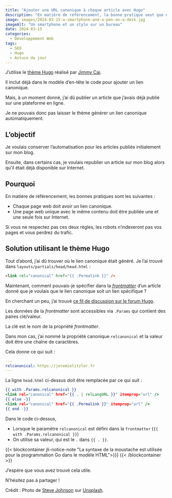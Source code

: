 ```yaml
---
title: "Ajouter une URL canonique à chaque article avec Hugo"
description: "En matière de référencement, la bonne pratique veut que nous incluions un lien canonique dans l’en-tête de chaque page. En utilisant le générateur de site statique Hugo, comment pouvons-nous réaliser cela ? Plongeons dans le vif du sujet."
image: images/2024-03-15-a-smartphone-and-a-pen-on-a-desk.jpg
imageAlt: "Un smartphone et un stylo sur un bureau"
date: 2024-03-15
categories:
  - Développement Web
tags:
  - SEO
  - Hugo
  - Astuce du jour
---
```


J’utilise le [thème Hugo](https://github.com/CaiJimmy/hugo-theme-stack) réalisé par [Jimmy Cai](https://jimmycai.com/).

Il inclut déjà dans le modèle d’en-tête le code pour ajouter un lien canonique.

Mais, à un moment donné, j’ai dû publier un article que j’avais déjà publié sur une plateforme en ligne.

Je ne pouvais donc pas laisser le thème générer un lien canonique automatiquement.

## L’objectif

Je voulais conserver l’automatisation pour les articles publiés initialement sur mon blog.

Ensuite, dans certains cas, je voulais republier un article sur mon blog alors qu’il était déjà disponible sur Internet.

## Pourquoi

En matière de référencement, les bonnes pratiques sont les suivantes :

- Chaque page web doit avoir un lien canonique.
- Une page web unique avec le même contenu doit être publiée une et une seule fois sur Internet.

Si vous ne respectez pas ces deux règles, les robots n’indexeront pas vos pages et vous perdrez du trafic.

## Solution utilisant le thème Hugo

Tout d’abord, j’ai dû trouver où le lien canonique était généré. Je l’ai trouvé dans `layouts/partials/head/head.html` :

```html
<link rel="canonical" href="{{ .Permalink }}" />
```

Maintenant, comment pouvais-je spécifier dans la [_frontmatter_](https://docusaurus.io/fr/docs/next/create-doc#:~:text=Le%20frontmatter%20est%20utilis%C3%A9e%20pour,m%C3%A9tadonn%C3%A9es%20n%C3%A9cessaires%20sans%20le%20frontmatter.) d’un article donné que je voulais que le lien canonique soit un lien spécifique ?

En cherchant un peu, j’ai trouvé [ce fil de discussion sur le forum Hugo](https://discourse.gohugo.io/t/how-to-add-cannonical-url-to-a-blog/34670/4).

Les données de la _frontmatter_ sont accessibles via `.Params` qui contient des paires clé/valeur.

La clé est le nom de la propriété _frontmatter_.

Dans mon cas, j’ai nommé la propriété canonique `relcanonical` et la valeur doit être une chaîne de caractères.

Cela donne ce qui suit :

```yaml
---
relcanonical: https://jeremielitzler.fr
---
```

La ligne `head.html` ci-dessus doit être remplacée par ce qui suit :

```htm
{{ with .Params.relcanonical }}
<link rel="canonical" href="{{ . | relLangURL }}" itemprop="url" />
{{ else -}}
<link rel="canonical" href="{{ .Permalink }}" itemprop="url" />
{{ end -}}
```

Dans le code ci-dessus,

- Lorsque le paramètre `relcanonical` est défini dans la `frontmatter` (`{{ with .Params.relcanonical }}`)
- On utilise sa valeur, qui est le `.` dans `{{ . }}`.

{{< blockcontainer jli-notice-note "La syntaxe de la moustache est utilisée pour la programmation Go dans le modèle HTML">}}}
{{< /blockcontainer >}}

J’espère que vous avez trouvé cela utile.

N’hésitez pas à partager !

Crédit : Photo de [Steve Johnson](https://unsplash.com/@steve_j?utm_content=creditCopyText&utm_medium=referral&utm_source=unsplash) sur [Unsplash](https://unsplash.com/photos/black-smartphone-beside-pen-rNYCrcjUnOA?utm_content=creditCopyText&utm_medium=referral&utm_source=unsplash).
